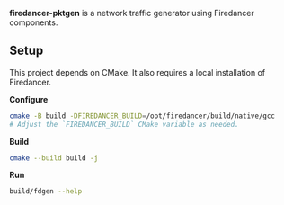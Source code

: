 **firedancer-pktgen** is a network traffic generator using Firedancer components.

## Setup

This project depends on CMake.
It also requires a local installation of Firedancer.

**Configure**

```sh
cmake -B build -DFIREDANCER_BUILD=/opt/firedancer/build/native/gcc
# Adjust the `FIREDANCER_BUILD` CMake variable as needed.
```

**Build**

```sh
cmake --build build -j
```

**Run**

```sh
build/fdgen --help
```
